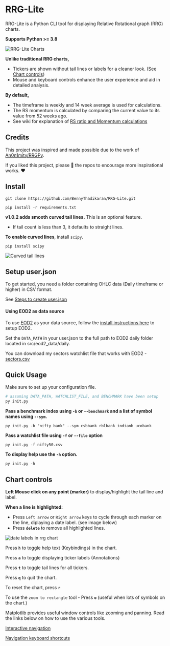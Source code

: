 # RRG-Lite

RRG-Lite is a Python CLI tool for displaying Relative Rotational graph (RRG) charts.

**Supports Python >= 3.8**

![RRG-Lite Charts](https://res.cloudinary.com/doyu4uovr/image/upload/s--fElRzmKh--/c_scale,f_auto,w_800/v1730368322/RRG-Lite/RRG-Lite-main_wrkwjk.png)

**Unlike traditional RRG charts,**

- Tickers are shown without tail lines or labels for a cleaner look. (See [Chart controls](#chart-controls))
- Mouse and keyboard controls enhance the user experience and aid in detailed analysis.

**By default,**

- The timeframe is weekly and 14 week average is used for calculations.
- The RS momentum is calculated by comparing the current value to its value from 52 weeks ago.
- See wiki for explanation of [RS ratio and Momentum calculations](https://github.com/BennyThadikaran/RRG-Lite/wiki/RS-ratio-and-Momentum-calculations)

## Credits

This project was inspired and made possible due to the work of [An0n1mity/RRGPy](https://github.com/An0n1mity/RRGPy).

If you liked this project, please :star2: the repos to encourage more inspirational works. :heart:

## Install

`git clone https://github.com/BennyThadikaran/RRG-Lite.git`

`pip install -r requirements.txt`

**v1.0.2 adds smooth curved tail lines.** This is an optional feature.

- If tail count is less than 3, it defaults to straight lines.

**To enable curved lines**, install `scipy`.

`pip install scipy`

![Curved tail lines](https://res.cloudinary.com/doyu4uovr/image/upload/s--8sjBpJSv--/f_auto/v1730460187/RRG-Lite/Screenshot_2024-11-01_16-08-56_clipdn.png)

## Setup user.json

To get started, you need a folder containing OHLC data (Daily timeframe or higher) in CSV format.

See [Steps to create user.json](https://github.com/BennyThadikaran/RRG-Lite/wiki/Setup#steps-to-create-the-configuration-file)

#### Using EOD2 as data source

To use [EOD2](https://github.com/BennyThadikaran/eod2) as your data source, follow the [install instructions here](https://github.com/BennyThadikaran/eod2/wiki/Installation) to setup EOD2.

Set the `DATA_PATH` in your user.json to the full path to EOD2 daily folder located in src/eod2_data/daily.

You can download my sectors watchlist file that works with EOD2 - [sectors.csv](https://res.cloudinary.com/doyu4uovr/raw/upload/v1730526283/RRG-Lite/sectors_vwqau3.csv)

## Quick Usage

Make sure to set up your configuration file.

```bash
# assuming DATA_PATH, WATCHLIST_FILE, and BENCHMARK have been setup
py init.py
```

**Pass a benchmark index using `-b` or `--benchmark` and a list of symbol names using `--sym`.**

`py init.py -b "nifty bank" --sym csbbank rblbank indianb ucobank`

**Pass a watchlist file using `-f` or `--file` option**

`py init.py -f nifty50.csv`

**To display help use the `-h` option.**

`py init.py -h`

## Chart controls

**Left Mouse click on any point (marker)** to display/highlight the tail line and label.

**When a line is highlighted:**

- Press `Left arrow` or `Right arrow` keys to cycle through each marker on the line, diplaying a date label. (see image below)
- Press **`delete`** to remove all highlighted lines.

![date labels in rrg chart](https://res.cloudinary.com/doyu4uovr/image/upload/s--LXhH7lCx--/f_auto/v1730546523/RRG-Lite/date_labels_rrg_chart_ezojbu.png)

Press **`h`** to toggle help text (Keybindings) in the chart.

Press **`a`** to toggle displaying ticker labels (Annotations)

Press **`t`** to toggle tail lines for all tickers.

Press **`q`** to quit the chart.

To reset the chart, press **`r`**

To use the `zoom to rectangle` tool - Press **`o`** (useful when lots of symbols on the chart.)

Matplotlib provides useful window controls like zooming and panning. Read the links below on how to use the various tools.

[Interactive navigation](https://matplotlib.org/stable/users/explain/figure/interactive.html#interactive-navigation)

[Navigation keyboard shortcuts](https://matplotlib.org/stable/users/explain/figure/interactive.html#navigation-keyboard-shortcuts)
